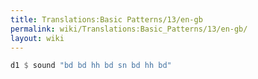```yaml
---
title: Translations:Basic Patterns/13/en-gb
permalink: wiki/Translations:Basic_Patterns/13/en-gb/
layout: wiki
---
```


``` Haskell
d1 $ sound "bd bd hh bd sn bd hh bd"
```
